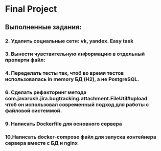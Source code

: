 # Final Project

## Выполненные задания:

### 2. Удалить социальные сети: vk, yandex. Easy task
### 3. Вынести чувствительную информацию в отдельный проперти файл:
### 4. Переделать тесты так, чтоб во время тестов использовалась in memory БД (H2), а не PostgreSQL.
### 6. Сделать рефакторинг метода com.javarush.jira.bugtracking.attachment.FileUtil#upload чтоб он использовал современный подход для работы с файловой системмой.
### 9. Написать Dockerfile для основного сервера
### 10.Написать docker-compose файл для запуска контейнера сервера вместе с БД и nginx

